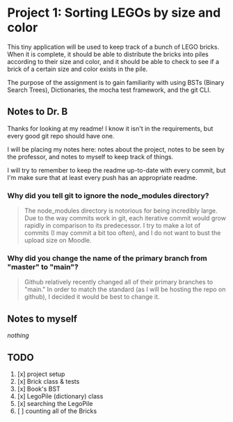 # Project 1: Sorting LEGOs by size and color

This tiny application will be used to keep track of a bunch of LEGO bricks.
When it is complete, it should be able to distribute the bricks into piles according to their size and color, and it should be able to check to see if a brick of a certain size and color exists in the pile.

The purpose of the assignment is to gain familiarity with using BSTs (Binary Search Trees), Dictionaries, the mocha test framework, and the git CLI.

## Notes to Dr. B

Thanks for looking at my readme!
I know it isn't in the requirements, but every good git repo should have one.

I will be placing my notes here: notes about the project,
notes to be seen by the professor, and notes to myself to keep track of things.

I will try to remember to keep the readme up-to-date with every commit,
but I'm make sure that at least every push has an appropriate readme.

### Why did you tell git to ignore the node_modules directory?
> The node_modules directory is notorious for being incredibly large. Due to the way commits work in git, each iterative commit would grow rapidly in comparison to its predecessor. I try to make a lot of commits (I may commit a bit too often), and I do not want to bust the upload size on Moodle.

### Why did you change the name of the primary branch from "master" to "main"?
> Github relatively recently changed all of their primary branches to "main." In order to match the standard (as I will be hosting the repo on github), I decided it would be best to change it.

## Notes to myself

*nothing*

## TODO

1. [x] project setup
2. [x] Brick class & tests
3. [x] Book's BST
4. [x] LegoPile (dictionary) class
5. [x] searching the LegoPile
6. [ ] counting all of the Bricks
